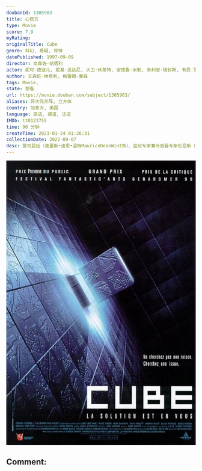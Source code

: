 ```yaml
---
doubanId: 1305903
title: 心慌方
type: Movie
score: 7.9
myRating: 
originalTitle: Cube
genre: 科幻, 悬疑, 惊悚
datePublished: 1997-09-09
director: 文森佐·纳塔利
actor: 妮可·德波儿, 妮基·瓜达尼, 大卫·休莱特, 安德鲁·米勒, 朱利安·瑞钦斯, 韦恩·罗布森, 毛里斯·迪恩·温特
author: 文森佐·纳塔利, 格雷姆·曼森
tags: Movie, 
state: 想看
url: https://movie.douban.com/subject/1305903/
aliases: 异次元杀阵, 立方体
country: 加拿大, 美国
language: 英语, 德语, 法语
IMDb: tt0123755
time: 90 分钟
createTime: 2023-01-24 01:26:31
collectionDate: 2022-09-07
desc: 警司昆廷（莫里斯•迪恩•温特MauriceDeanWint饰）、监狱专家兼传感器专家伦尼斯（维尼•罗宾逊WayneRobson饰）、医生霍洛韦（尼基•瓜达尼NickyGuadagni...
---
```


![image](assets/p2554538282.jpg)

Comment: 
---

